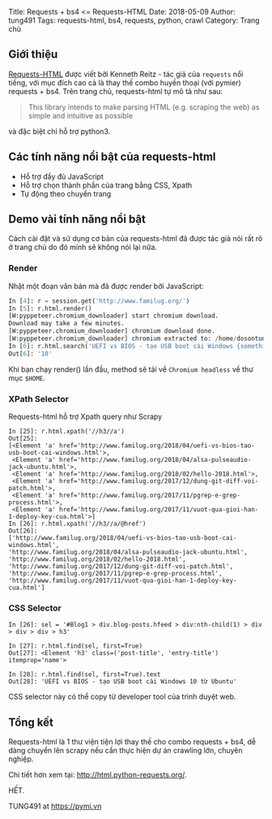 Title: Requests + bs4 <= Requests-HTML
Date: 2018-05-09
Author: tung491
Tags: requests-html, bs4, requests, python, crawl
Category: Trang chủ

## Giới thiệu
[Requests-HTML](http://html.python-requests.org/) được viết bởi Kenneth Reitz - tác giả của `requests` nổi tiếng, với mục đích cao cả là thay thế combo huyền thoại (với pymier) requests + bs4.  Trên trang chủ, requests-html tự mô tả như sau:

> This library intends to make parsing HTML (e.g. scraping the web) as simple and intuitive as possible

và đặc biệt chỉ hỗ trợ python3.

## Các tính năng nổi bật của requests-html
- Hỗ trợ đầy đủ JavaScript
- Hỗ trợ chọn thành phần của trang bằng CSS, Xpath
- Tự động theo chuyển trang

## Demo vài tính năng nổi bật
Cách cài đặt và sử dụng cơ bản của requests-html đã được tác giả nói rất rõ ở trang chủ do đó mính sẽ không nói lại nữa.

### Render
 Nhặt một đoạn văn bản mà đã được render bởi JavaScript:

```python
In [4]: r = session.get('http://www.familug.org/')
In [5]: r.html.render()
[W:pyppeteer.chromium_downloader] start chromium download.
Download may take a few minutes.
[W:pyppeteer.chromium_downloader] chromium download done.
[W:pyppeteer.chromium_downloader] chromium extracted to: /home/dosontung007/.pyppeteer/local-chromium/543305
In [6]: r.html.search('UEFI vs BIOS - tạo USB boot cài Windows {something} từ Ubuntu')['something']
Out[6]: '10'
```

Khi bạn chạy render() lần đầu, method sẽ tải về `Chromium headless` về thư mục `$HOME`.


### XPath Selector
 Requests-html hỗ trợ Xpath query như Scrapy

```
In [25]: r.html.xpath('//h3//a')
Out[25]:
[<Element 'a' href='http://www.familug.org/2018/04/uefi-vs-bios-tao-usb-boot-cai-windows.html'>,
 <Element 'a' href='http://www.familug.org/2018/04/alsa-pulseaudio-jack-ubuntu.html'>,
 <Element 'a' href='http://www.familug.org/2018/02/hello-2018.html'>,
 <Element 'a' href='http://www.familug.org/2017/12/dung-git-diff-voi-patch.html'>,
 <Element 'a' href='http://www.familug.org/2017/11/pgrep-e-grep-process.html'>,
 <Element 'a' href='http://www.familug.org/2017/11/vuot-qua-gioi-han-1-deploy-key-cua.html'>]
In [26]: r.html.xpath('//h3//a/@href')
Out[26]:
['http://www.familug.org/2018/04/uefi-vs-bios-tao-usb-boot-cai-windows.html',
'http://www.familug.org/2018/04/alsa-pulseaudio-jack-ubuntu.html',
'http://www.familug.org/2018/02/hello-2018.html',
'http://www.familug.org/2017/12/dung-git-diff-voi-patch.html',
'http://www.familug.org/2017/11/pgrep-e-grep-process.html',
'http://www.familug.org/2017/11/vuot-qua-gioi-han-1-deploy-key-cua.html']
```

### CSS Selector
```
In [26]: sel = '#Blog1 > div.blog-posts.hfeed > div:nth-child(1) > div > div > div > h3'

In [27]: r.html.find(sel, first=True)
Out[27]: <Element 'h3' class=('post-title', 'entry-title') itemprop='name'>

In [28]: r.html.find(sel, first=True).text
Out[28]: 'UEFI vs BIOS - tạo USB boot cài Windows 10 từ Ubuntu'
```
CSS selector này có thể copy từ developer tool của trình duyệt web.


## Tổng kết
Requests-html là 1 thư viện tiện lợi thay thế cho combo requests + bs4, dễ dàng chuyển lên scrapy nếu cần thực hiện dự án crawling lớn, chuyên nghiệp.

Chi tiết hơn xem tại: http://html.python-requests.org/.

HẾT.

TUNG491 at https://pymi.vn
